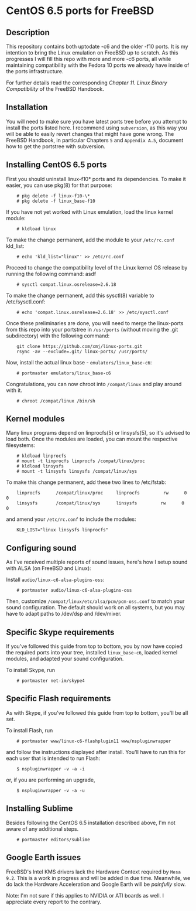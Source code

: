 CentOS 6.5 ports for FreeBSD
============================

Description
-----------

This repository contains both uptodate -c6 and the older -f10 ports. It is my
intention to bring the Linux emulation on FreeBSD up to scratch. As this
progresses I will fill this repo with more and more -c6 ports, all while
maintaining compatibility with the Fedora 10 ports we already have inside
of the ports infrastructure.

For further details read the corresponding
_Chapter 11.  Linux Binary Compatibility_
of the FreeBSD Handbook.

Installation
------------
You will need to make sure you have latest ports tree before you attempt to
install the ports listed here. I recommend using `subversion`, as this way you
will be able to easily revert changes that might have gone wrong. The FreeBSD
Handbook, in particular Chapters `5` and `Appendix A.5`, document how to get the
portstree with subversion.

Installing CentOS 6.5 ports
---------------------------
First you should uninstall linux-f10* ports and its dependencies. To make it easier,
you can use pkg(8) for that purpose:
```
    # pkg delete -f linux-f10-\*
    # pkg delete -f linux_base-f10
```

If you have not yet worked with Linux emulation, load the linux kernel module:
```
    # kldload linux
```
To make the change permanent, add the module to your `/etc/rc.conf` kld_list:
```
    # echo 'kld_list="linux"' >> /etc/rc.conf
```

Proceed to change the compatibility level of the Linux kernel OS release by running
the following command: asdf
```
    # sysctl compat.linux.osrelease=2.6.18
```
To make the change permanent, add this sysctl(8) variable to /etc/sysctl.conf:
```
    # echo 'compat.linux.osrelease=2.6.18' >> /etc/sysctl.conf
```

Once these preliminaries are done, you will need to merge the linux-ports from
this repo  into your portstree in  `/usr/ports` (without moving the .git
subdirectory)  with the following command:

```
    git clone https://github.com/xmj/linux-ports.git
    rsync -av --exclude=.git/ linux-ports/ /usr/ports/
```


Now, install the actual linux base - `emulators/linux_base-c6`:
```
    # portmaster emulators/linux_base-c6
```

Congratulations, you can now chroot into `/compat/linux` and play around with
it.
```
    # chroot /compat/linux /bin/sh
```

Kernel modules
--------------

Many linux programs depend on linprocfs(5) or linsysfs(5), so it's advised to
load both. Once the modules are loaded, you can mount the respective
filesystems:

```
    # kldload linprocfs
    # mount -t linprocfs linprocfs /compat/linux/proc
    # kldload linsysfs
    # mount -t linsysfs linsysfs /compat/linux/sys
```
To make this change permanent, add these two lines to /etc/fstab:

```
    linprocfs      /compat/linux/proc     linprocfs         rw      0       0
    linsysfs       /compat/linux/sys      linsysfs         rw      0       0
```

and amend your `/etc/rc.conf` to include the modules:

```
    KLD_LIST="linux linsysfs linprocfs"
```

Configuring sound
-----------------

As I've received multiple reports of sound issues, here's how I setup sound with
ALSA (on FreeBSD and Linux):

Install `audio/linux-c6-alsa-plugins-oss`:
```
    # portmaster audio/linux-c6-alsa-plugins-oss
```

Then, customize `/compat/linux/etc/alsa/pcm/pcm-oss.conf` to match your sound
configuration. The default should work on all systems, but you may have to adapt
paths to /dev/dsp and /dev/mixer.


Specific Skype requirements
---------------------------

If you've followed this guide from top to bottom, you by now have copied the
required ports into your tree, installed `linux_base-c6`, loaded kernel modules,
and adapted your sound configuration.

To install Skype, run

```
    # portmaster net-im/skype4
```


Specific Flash requirements
---------------------------

As with Skype, if you've followed this guide from top to bottom, you'll be all
set.

To install Flash, run
```
    # portmaster www/linux-c6-flashplugin11 www/nspluginwrapper
```
and follow the instructions displayed after install. You'll have to run this for
each user that is intended to run Flash:

```
    $ nspluginwrapper -v -a -i
```
or, if you are performing an upgrade,
```
    $ nspluginwrapper -v -a -u
```

Installing Sublime
------------------

Besides following the CentOS 6.5 installation described above, I'm not aware of
any additional steps.

```
    # portmaster editors/sublime
```

Google Earth issues
-------------------

FreeBSD's Intel KMS drivers lack the Hardware Context required by `Mesa 9.2`.
This is a work in progress and will be added in due time. Meanwhile, we do lack
the Hardware Acceleration and Google Earth will be _painfully_ slow.

Note: I'm not sure if this applies to NVIDIA or ATI boards as well. I appreciate every
report to the contrary.
